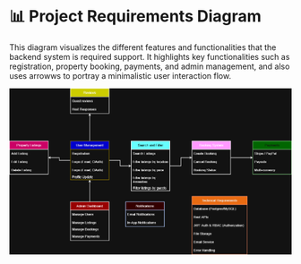 # 📊 Project Requirements Diagram

This diagram visualizes the different features and functionalities that the backend system is required support. It highlights key functionalities such as registration, property booking, payments, and admin management, and also uses arrowws to portray a minimalistic user interaction flow.

![Use Case Diagram](airbnb_project_requirement.drawio.png)